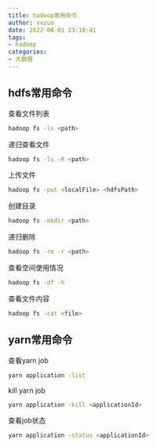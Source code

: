 ```yaml
---
title: hadoop常用命令
author: xxzuo
date: 2022-08-01 23:10:41
tags:
- hadoop
categories:
- 大数据
---
```




## hdfs常用命令

查看文件列表

```bash
hadoop fs -ls <path>
```

递归查看文件

```bash
hadoop fs -ls -R <path>
```

上传文件

```bash
hadoop fs -put <localFile> <hdfsPath>
```

创建目录

```bash
hadoop fs -mkdir <path>
```

递归删除

```bash
hadoop fs -rm -r <path>
```

查看空间使用情况

```bash
hadoop fs -df -h
```

查看文件内容

```bash
hadoop fs -cat <file>
```





## yarn常用命令

查看yarn job

```bash
yarn application -list
```

kill yarn job

```bash
yarn application -kill <applicationId>
```

查看job状态

```bash
yarn application -status <applicationId>
```

